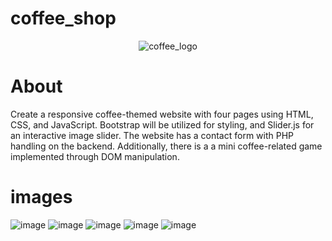 # coffee_shop
<p align="center">
  <img src="https://github.com/rashi12122001/coffee_shop.github.io/assets/74211043/8b009ca4-f1fc-49c8-8413-7f6fed2569ba" alt="coffee_logo">
</p>

# About<br>
Create a responsive coffee-themed website with four pages using HTML, CSS, and JavaScript. Bootstrap will be utilized for styling, and Slider.js for an interactive image slider. The website has a contact form with PHP handling on the backend. Additionally, there is a a mini coffee-related game implemented through DOM manipulation.
<br>
# images<br>
![image](https://github.com/rashi12122001/coffee_shop.github.io/assets/74211043/3e7f2a71-09d2-42db-909b-2d92f134330a)
![image](https://github.com/rashi12122001/coffee_shop.github.io/assets/74211043/e619b2ed-c1ea-4c14-965e-c00e03a5a566)
![image](https://github.com/rashi12122001/coffee_shop.github.io/assets/74211043/13bad67b-4439-42fb-b3ad-0d6a0a333c93)
![image](https://github.com/rashi12122001/coffee_shop.github.io/assets/74211043/cf3be7b1-fc62-4503-912b-4f5e61958fb3)
![image](https://github.com/rashi12122001/coffee_shop.github.io/assets/74211043/41b68724-355c-48aa-a41f-4a57ff63a7c4)





